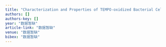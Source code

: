 ```yaml
---
title: "Characterization and Properties of TEMPO-oxidized Bacterial Cellulose-Hydroxypatite for Osseous Regeneration"
authors: []
authors-key: []
year: "数据暂缺"
article-link: "数据暂缺"
venue: "数据暂缺"
bibex: "数据暂缺"
---
```

